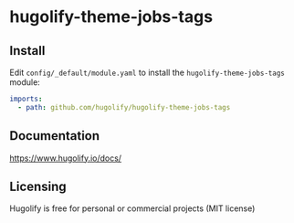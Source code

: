 # hugolify-theme-jobs-tags

## Install

Edit `config/_default/module.yaml` to install the `hugolify-theme-jobs-tags` module:

```yml
imports:
  - path: github.com/hugolify/hugolify-theme-jobs-tags
```

## Documentation

https://www.hugolify.io/docs/

## Licensing

Hugolify is free for personal or commercial projects (MIT license)
